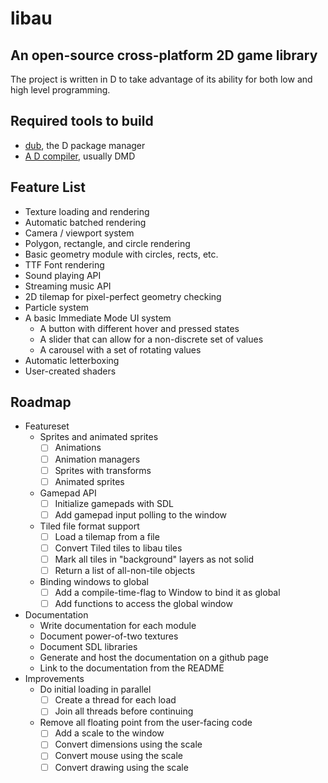 # libau

## An open-source cross-platform 2D game library

The project is written in D to take advantage of its ability for both low and high level programming.

## Required tools to build

- [dub](https://code.dlang.org/download), the D package manager
- [A D compiler](https://dlang.org/download.html), usually DMD

## Feature List

- Texture loading and rendering
- Automatic batched rendering
- Camera / viewport system
- Polygon, rectangle, and circle rendering
- Basic geometry module with circles, rects, etc.
- TTF Font rendering
- Sound playing API
- Streaming music API
- 2D tilemap for pixel-perfect geometry checking
- Particle system
- A basic Immediate Mode UI system
	- A button with different hover and pressed states
	- A slider that can allow for a non-discrete set of values
	- A carousel with a set of rotating values
- Automatic letterboxing
- User-created shaders

## Roadmap

- Featureset
    - Sprites and animated sprites
        - [ ] Animations
        - [ ] Animation managers
        - [ ] Sprites with transforms
        - [ ] Animated sprites
	- Gamepad API
        - [ ] Initialize gamepads with SDL
        - [ ] Add gamepad input polling to the window
	- Tiled file format support
        - [ ] Load a tilemap from a file
        - [ ] Convert Tiled tiles to libau tiles
        - [ ] Mark all tiles in "background" layers as not solid
        - [ ] Return a list of all-non-tile objects
	- Binding windows to global
		- [ ] Add a compile-time-flag to Window to bind it as global
		- [ ] Add functions to access the global window
- Documentation
	- Write documentation for each module
	- Document power-of-two textures
	- Document SDL libraries
	- Generate and host the documentation on a github page
	- Link to the documentation from the README
- Improvements
	- Do initial loading in parallel
        - [ ] Create a thread for each load
        - [ ] Join all threads before continuing
    - Remove all floating point from the user-facing code
        - [ ] Add a scale to the window
        - [ ] Convert dimensions using the scale
        - [ ] Convert mouse using the scale
        - [ ] Convert drawing using the scale
